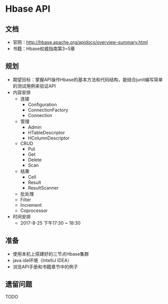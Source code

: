 # Hbase API
## 文档
* 官网：http://hbase.apache.org/apidocs/overview-summary.html
* 书籍：Hbase权威指南第3~5章

## 规划
* 期望目标：掌握API操作Hbase的基本方法和代码结构，能结合junit编写简单的测试用例来验证API
* 内容安排
  * 连接
    * Configuration
    * ConnectionFactory
    * Connection
  * 管理
    * Admin
    * HTableDescriptor
    * HColumnDescriptor
  * CRUD
    * Put
    * Get
    * Delete
    * Scan
  * 结果
    * Cell
    * Result
    * ResultScanner
  * 批处理
  * Filter
  * Increment
  * Coprocessor
* 时间安排
  * 2017-8-25 下午17:30 ~ 18:30

## 准备
* 使用本机上搭建好的三节点Hbase集群
* java ide环境（IntelliJ IDEA）
* 浏览API手册和书籍章节中的例子

## 遗留问题
TODO
